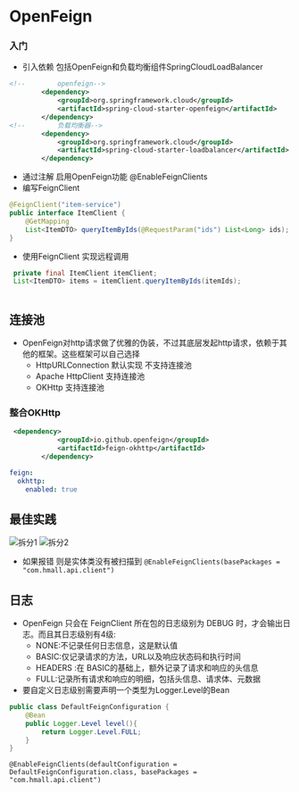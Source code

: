 # OpenFeign
### 入门
- 引入依赖 包括OpenFeign和负载均衡组件SpringCloudLoadBalancer
```xml
<!--        openfeign-->
        <dependency>
            <groupId>org.springframework.cloud</groupId>
            <artifactId>spring-cloud-starter-openfeign</artifactId>
        </dependency>
<!--        负载均衡器-->
        <dependency>
            <groupId>org.springframework.cloud</groupId>
            <artifactId>spring-cloud-starter-loadbalancer</artifactId>
        </dependency>
```
- 通过注解 启用OpenFeign功能
   @EnableFeignClients
- 编写FeignClient
```Java
@FeignClient("item-service")
public interface ItemClient {
    @GetMapping
    List<ItemDTO> queryItemByIds(@RequestParam("ids") List<Long> ids);
}

```
- 使用FeignClient 实现远程调用
```Java
 private final ItemClient itemClient;
 List<ItemDTO> items = itemClient.queryItemByIds(itemIds);
 
```
## 连接池
- OpenFeign对http请求做了优雅的伪装，不过其底层发起http请求，依赖于其他的框架。这些框架可以自己选择
  - HttpURLConnection 默认实现 不支持连接池
  - Apache HttpClient 支持连接池
  - OKHttp 支持连接池
### 整合OKHttp
```xml
 <dependency>
            <groupId>io.github.openfeign</groupId>
            <artifactId>feign-okhttp</artifactId>
        </dependency>
```
```yaml
feign:
  okhttp:
    enabled: true
```
## 最佳实践
![拆分1](拆分1.png)
![拆分2](拆分2.png)
- 如果报错 则是实体类没有被扫描到
`@EnableFeignClients(basePackages = "com.hmall.api.client")`
## 日志
- OpenFeign 只会在 FeignClient 所在包的日志级别为 DEBUG 时，才会输出日志。而且其日志级别有4级:
  - NONE:不记录任何日志信息，这是默认值
  - BASIC:仅记录请求的方法，URL以及响应状态码和执行时间
  - HEADERS :在 BASIC的基础上，额外记录了请求和响应的头信息
  - FULL:记录所有请求和响应的明细，包括头信息、请求体、元数据
- 要自定义日志级别需要声明一个类型为Logger.Level的Bean
```Java
public class DefaultFeignConfiguration {
    @Bean
    public Logger.Level level(){
        return Logger.Level.FULL;
    }
}

```
`@EnableFeignClients(defaultConfiguration = DefaultFeignConfiguration.class, basePackages = "com.hmall.api.client")`

